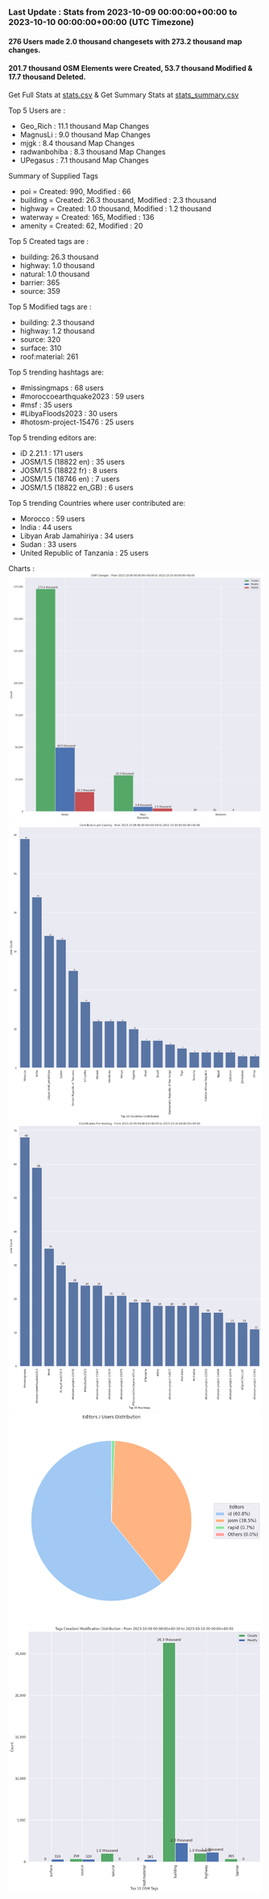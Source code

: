 ### Last Update : Stats from 2023-10-09 00:00:00+00:00 to 2023-10-10 00:00:00+00:00 (UTC Timezone)

#### 276 Users made 2.0 thousand changesets with 273.2 thousand map changes.
#### 201.7 thousand OSM Elements were Created, 53.7 thousand Modified & 17.7 thousand Deleted.
Get Full Stats at [stats.csv](/stats/hotosm/Daily/stats.csv)
 & Get Summary Stats at [stats_summary.csv](/stats/hotosm/Daily/stats_summary.csv)

Top 5 Users are : 
- Geo_Rich : 11.1 thousand Map Changes
- MagnusLi : 9.0 thousand Map Changes
- mjgk : 8.4 thousand Map Changes
- radwanbohiba : 8.3 thousand Map Changes
- UPegasus : 7.1 thousand Map Changes

Summary of Supplied Tags
- poi = Created: 990, Modified : 66
- building = Created: 26.3 thousand, Modified : 2.3 thousand
- highway = Created: 1.0 thousand, Modified : 1.2 thousand
- waterway = Created: 165, Modified : 136
- amenity = Created: 62, Modified : 20


Top 5 Created tags are :
- building: 26.3 thousand
- highway: 1.0 thousand
- natural: 1.0 thousand
- barrier: 365
- source: 359


Top 5 Modified tags are :
- building: 2.3 thousand
- highway: 1.2 thousand
- source: 320
- surface: 310
- roof:material: 261


Top 5 trending hashtags are:
- #missingmaps : 68 users
- #moroccoearthquake2023 : 59 users
- #msf : 35 users
- #LibyaFloods2023 : 30 users
- #hotosm-project-15476 : 25 users


Top 5 trending editors are:
- iD 2.21.1 : 171 users
- JOSM/1.5 (18822 en) : 35 users
- JOSM/1.5 (18822 fr) : 8 users
- JOSM/1.5 (18746 en) : 7 users
- JOSM/1.5 (18822 en_GB) : 6 users


Top 5 trending Countries where user contributed are:
- Morocco : 59 users
- India : 44 users
- Libyan Arab Jamahiriya : 34 users
- Sudan : 33 users
- United Republic of Tanzania : 25 users


 Charts : 
![Alt text](./stats_osm_changes.png) 
![Alt text](./stats_users_per_country.png) 
![Alt text](./stats_users_per_hashtag.png) 
![Alt text](./stats_editors_pie_chart.png) 
![Alt text](./stats_tags.png) 
